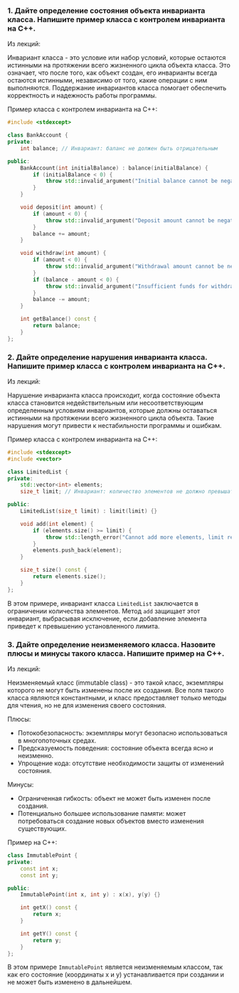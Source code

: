 
### 1. Дайте определение состояния объекта инварианта класса. Напишите пример класса с контролем инварианта на С++.

Из лекций:

Инвариант класса - это условие или набор условий, которые остаются истинными на протяжении всего жизненного цикла объекта класса. Это означает, что после того, как объект создан, его инварианты всегда остаются истинными, независимо от того, какие операции с ним выполняются. Поддержание инвариантов класса помогает обеспечить корректность и надежность работы программы.

Пример класса с контролем инварианта на С++:

```cpp
#include <stdexcept>

class BankAccount {
private:
    int balance; // Инвариант: баланс не должен быть отрицательным

public:
    BankAccount(int initialBalance) : balance(initialBalance) {
        if (initialBalance < 0) {
            throw std::invalid_argument("Initial balance cannot be negative");
        }
    }

    void deposit(int amount) {
        if (amount < 0) {
            throw std::invalid_argument("Deposit amount cannot be negative");
        }
        balance += amount;
    }

    void withdraw(int amount) {
        if (amount < 0) {
            throw std::invalid_argument("Withdrawal amount cannot be negative");
        }
        if (balance - amount < 0) {
            throw std::invalid_argument("Insufficient funds for withdrawal");
        }
        balance -= amount;
    }

    int getBalance() const {
        return balance;
    }
};
```

### 2. Дайте определение нарушения инварианта класса. Напишите пример класса с контролем инварианта на С++.

Из лекций:

Нарушение инварианта класса происходит, когда состояние объекта класса становится недействительным или несоответствующим определенным условиям инвариантов, которые должны оставаться истинными на протяжении всего жизненного цикла объекта. Такие нарушения могут привести к нестабильности программы и ошибкам.

Пример класса с контролем инварианта на С++:

```cpp
#include <stdexcept>
#include <vector>

class LimitedList {
private:
    std::vector<int> elements;
    size_t limit; // Инвариант: количество элементов не должно превышать limit

public:
    LimitedList(size_t limit) : limit(limit) {}

    void add(int element) {
        if (elements.size() >= limit) {
            throw std::length_error("Cannot add more elements, limit reached");
        }
        elements.push_back(element);
    }

    size_t size() const {
        return elements.size();
    }
};
```

В этом примере, инвариант класса `LimitedList` заключается в ограничении количества элементов. Метод `add` защищает этот инвариант, выбрасывая исключение, если добавление элемента приведет к превышению установленного лимита.

### 3. Дайте определение неизменяемого класса. Назовите плюсы и минусы такого класса. Напишите пример на С++.

Из лекций:

Неизменяемый класс (immutable class) - это такой класс, экземпляры которого не могут быть изменены после их создания. Все поля такого класса являются константными, и класс предоставляет только методы для чтения, но не для изменения своего состояния.

Плюсы:
- Потокобезопасность: экземпляры могут безопасно использоваться в многопоточных средах.
- Предсказуемость поведения: состояние объекта всегда ясно и неизменно.
- Упрощение кода: отсутствие необходимости защиты от изменений состояния.

Минусы:
- Ограниченная гибкость: объект не может быть изменен после создания.
- Потенциально большее использование памяти: может потребоваться создание новых объектов вместо изменения существующих.

Пример на С++:

```cpp
class ImmutablePoint {
private:
    const int x;
    const int y;

public:
    ImmutablePoint(int x, int y) : x(x), y(y) {}

    int getX() const {
        return x;
    }

    int getY() const {
        return y;
    }
};
```

В этом примере `ImmutablePoint` является неизменяемым классом, так как его состояние (координаты x и y) устанавливается при создании и не может быть изменено в дальнейшем.
